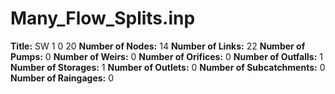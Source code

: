 # Many_Flow_Splits.inp
**Title:**  SW 1 0 20
**Number of Nodes:** 14
**Number of Links:** 22
**Number of Pumps:** 0
**Number of Weirs:** 0
**Number of Orifices:** 0
**Number of Outfalls:** 1
**Number of Storages:** 1
**Number of Outlets:** 0
**Number of Subcatchments:** 0
**Number of Raingages:** 0
